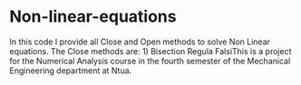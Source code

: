 # Non-linear-equations
In this code I provide all Close and Open methods to solve Non Linear equations. The Close methods are: 1) Bisection   Regula FalsiThis is a project for the Numerical Analysis course in the fourth semester of the Mechanical Engineering department at Ntua. 
